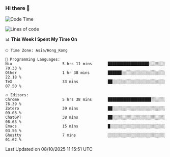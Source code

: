 ### Hi there 👋

<!--
**nicehiro/nicehiro** is a ✨ _special_ ✨ repository because its `README.md` (this file) appears on your GitHub profile.

Here are some ideas to get you started:

- 🔭 I’m currently working on ...
- 🌱 I’m currently learning ...
- 👯 I’m looking to collaborate on ...
- 🤔 I’m looking for help with ...
- 💬 Ask me about ...
- 📫 How to reach me: ...
- 😄 Pronouns: ...
- ⚡ Fun fact: ...
-->

<!--START_SECTION:waka-->
![Code Time](http://img.shields.io/badge/Code%20Time-1%2C122%20hrs%2037%20mins-blue)

![Lines of code](https://img.shields.io/badge/From%20Hello%20World%20I%27ve%20Written-1.9%20million%20lines%20of%20code-blue)

📊 **This Week I Spent My Time On** 

```text
🕑︎ Time Zone: Asia/Hong_Kong

💬 Programming Languages: 
Nix                      5 hrs 11 mins       ██████████████████░░░░░░░   70.33 % 
Other                    1 hr 38 mins        ██████░░░░░░░░░░░░░░░░░░░   22.18 % 
TeX                      33 mins             ██░░░░░░░░░░░░░░░░░░░░░░░   07.50 % 

🔥 Editors: 
Chrome                   5 hrs 38 mins       ███████████████████░░░░░░   76.39 % 
Zotero                   39 mins             ██░░░░░░░░░░░░░░░░░░░░░░░   09.03 % 
ChatGPT                  38 mins             ██░░░░░░░░░░░░░░░░░░░░░░░   08.63 % 
Emacs                    15 mins             █░░░░░░░░░░░░░░░░░░░░░░░░   03.56 % 
Ghostty                  7 mins              ░░░░░░░░░░░░░░░░░░░░░░░░░   01.62 % 
```


 Last Updated on 08/10/2025 11:15:51 UTC
<!--END_SECTION:waka-->
